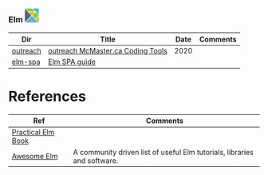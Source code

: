 ### Elm <img src="../../images/elm-logo.png" width=28px height=28px><img>


|          Dir                                      | Title                                                                                | Date | Comments       |
|---------------------------------------------------|--------------------------------------------------------------------------------------|------|----------------|
| [outreach](outreach)                              | [outreach McMaster.ca Coding Tools](http://outreach.mcmaster.ca/#coding-tools)       | 2020 |                |
| [elm-spa](elm-spa)                                | [Elm SPA guide](https://www.elm-spa.dev/guide)                                       |      |                |



# References

| Ref                           | Comments |
|-------------------------------|----------|
| [Practical Elm Book](https://korban.net/elm/book/)  |                      |
| [Awesome Elm](https://github.com/sporto/awesome-elm)| A community driven list of useful Elm tutorials, libraries and software. |
